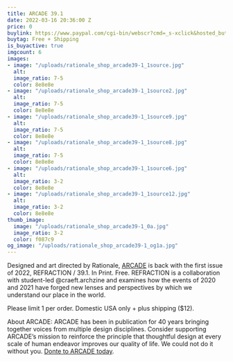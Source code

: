 ```yaml
---
title: ARCADE 39.1
date: 2022-03-16 20:36:00 Z
price: 0
buylink: https://www.paypal.com/cgi-bin/webscr?cmd=_s-xclick&hosted_button_id=W6WHFC9A7Z8LA
buytag: Free + Shipping
is_buyactive: true
imgcount: 6
images:
- image: "/uploads/rationale_shop_arcade39-1_1source.jpg"
  alt: 
  image_ratio: 7-5
  color: 8e8e8e
- image: "/uploads/rationale_shop_arcade39-1_1source2.jpg"
  alt: 
  image_ratio: 7-5
  color: 8e8e8e
- image: "/uploads/rationale_shop_arcade39-1_1source9.jpg"
  alt: 
  image_ratio: 7-5
  color: 8e8e8e
- image: "/uploads/rationale_shop_arcade39-1_1source8.jpg"
  alt: 
  image_ratio: 7-5
  color: 8e8e8e
- image: "/uploads/rationale_shop_arcade39-1_1source6.jpg"
  alt: 
  image_ratio: 3-2
  color: 8e8e8e
- image: "/uploads/rationale_shop_arcade39-1_1source12.jpg"
  alt: 
  image_ratio: 3-2
  color: 8e8e8e
thumb_image:
  image: "/uploads/rationale_shop_arcade39-1_0a.jpg"
  image_ratio: 3-2
  color: f087c9
og_image: "/uploads/rationale_shop_arcade39-1_og1a.jpg"
---
```


Designed and art directed by Rationale, [ARCADE](https://arcadenw.org/) is back with the first issue of 2022, REFRACTION / 39.1. In Print. Free. REFRACTION is a collaboration with student-led @craeft.archzine and examines how the events of 2020 and 2021 have forged new lenses and perspectives by which we understand our place in the world. 

Please limit 1 per order. Domestic USA only + plus shipping ($12).

About ARCADE:
ARCADE has been in publication for 40 years bringing together voices from multiple design disciplines. Consider supporting ARCADE’s mission to reinforce the principle that thoughtful design at every scale of human endeavor improves our quality of life. We could not do it without you. [Donte to ARCADE today](https://arcadenw.org/donate).		 		 	 	  	 

